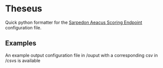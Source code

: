 # Theseus
Quick python formatter for the [Sarpedon Aeacus Scoring Endpoint](https://github.com/sourque/sarpedon) configuration file.

## Examples
An example output configuration file in /ouput with a corresponding csv in /csvs is available